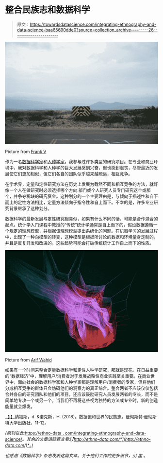 # 整合民族志和数据科学

> 原文：<https://towardsdatascience.com/integrating-ethnography-and-data-science-baa65690dde0?source=collection_archive---------26----------------------->

![](img/6f08681409701a9436866faee5cdcf0a.png)

Picture from [Frank V](https://unsplash.com/photos/IFLgWYlT2fI)

作为一名[数据科学家](https://ethno-data.com/data-science-and-machine-learning-summary/)和[人种学家](https://ethno-data.com/ethnography-summary/)，我参与过许多类型的研究项目。在专业和商业环境中，我对数据科学和人种学的巨大发展感到兴奋，但也感到沮丧，尽管最近的发展使它们更加相似，但它们各自的团队似乎越来越疏远，相互竞争。

在学术界，定量和定性研究方法在历史上发展为截然不同和相互竞争的方法，就好像一个人在做研究时必须选择哪个方向:部门或个人研究人员专门研究这个或那个，并争夺稀缺的研究资金。这种划分的一个主要理由是，与倾向于描述性和自下而上的定性方法相比，定量方法倾向于指令性和自上而下。不幸的是，许多专业研究背景继承了这种划分。

数据科学的最新发展与定性研究相类似，如果有什么不同的话，可能是合作混合的起点。统计学入门课程中教授的“传统”统计学通常是自上而下的，假设数据遵循一个规定的理想模型，并根据该理想模型提出系统化的问题。在机器学习的发展过程中，出现了一种向模型的转变，这种模型是根据所讨论的数据和环境量身定制的，并且是反复开发和改进的。这些趋势可能会打破传统统计工作自上而下的性质。

![](img/93e67544604f77950207bd4f4089f0c8.png)

Picture from [Arif Wahid](https://unsplash.com/photos/y3FkHW1cyBE)

如果有一个时间来整合定量数据科学和定性人种学研究，那就是现在。在日益重要的“数据经济”中，理解用户/消费者对于发展战略性商业实践至关重要。在商业世界中，面向社会的数据科学家和人种学家都是理解用户/消费者的专家，但将他们分成相互竞争的群体只会妨碍他们的洞察力的真正综合。整合两者不应该仅仅包括合并各自的研究团队和他们的项目，还应该鼓励研究人员发展两者的专长，而不是简单地专攻一个或另一个。当我们不再将这些视为独特的方法或专业时，新的创造能量就会爆发。

[【I】](https://ethno-data.com/integrating-ethnography-and-data-science/#_ednref1)纳福斯，d .&诺克斯，H. (2018)。数据饱和世界的民族志。曼彻斯特:曼彻斯特大学出版社，11-12。

*(原刊在此:*[https://ethno-data . com/integrating-ethnography-and-data-science/](https://ethno-data.com/integrating-ethnography-and-data-science/)*。其余的文章请随意查看:*[*【http://ethno-data.com/*](http://ethno-data.com/)*。)*

*也感谢《数据科学》杂志发表这篇文章。关于他们工作的更多细节，见* [*本*](/about-towards-data-science-d691af11cc2f) *。*